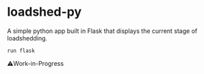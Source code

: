# loadshed-py

A simple python app built in Flask that displays the current stage of loadshedding.

```
run flask
```

⚠️Work-in-Progress
